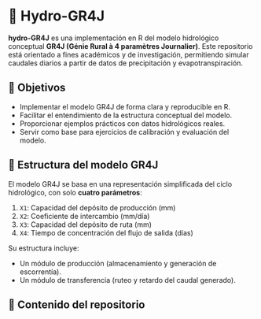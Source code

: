 # 🌊 Hydro-GR4J

**hydro-GR4J** es una implementación en R del modelo hidrológico conceptual **GR4J (Génie Rural à 4 paramètres Journalier)**. Este repositorio está orientado a fines académicos y de investigación, permitiendo simular caudales diarios a partir de datos de precipitación y evapotranspiración.

## 📌 Objetivos

- Implementar el modelo GR4J de forma clara y reproducible en R.
- Facilitar el entendimiento de la estructura conceptual del modelo.
- Proporcionar ejemplos prácticos con datos hidrológicos reales.
- Servir como base para ejercicios de calibración y evaluación del modelo.

## 🔧 Estructura del modelo GR4J

El modelo GR4J se basa en una representación simplificada del ciclo hidrológico, con solo **cuatro parámetros**:

1. `X1`: Capacidad del depósito de producción (mm)
2. `X2`: Coeficiente de intercambio (mm/día)
3. `X3`: Capacidad del depósito de ruta (mm)
4. `X4`: Tiempo de concentración del flujo de salida (días)

Su estructura incluye:
- Un módulo de producción (almacenamiento y generación de escorrentía).
- Un módulo de transferencia (ruteo y retardo del caudal generado).

## 📁 Contenido del repositorio

